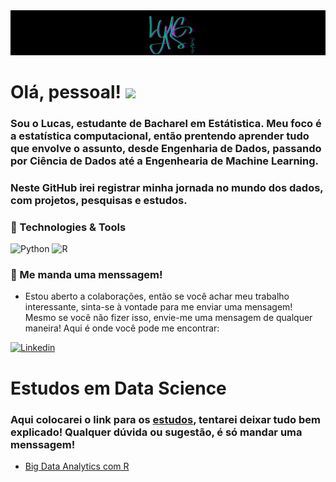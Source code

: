 <img  src="https://github.com/pcastr/pcastr/blob/main/assets/PCASTR.png" />
<!-- Actual text -->


# Olá, pessoal! <img src="https://raw.githubusercontent.com/MartinHeinz/MartinHeinz/master/wave.gif" width="30px">
###  Sou o Lucas, estudante de Bacharel em Estátistica. Meu foco é a estatística computacional, então prentendo aprender tudo que envolve o assunto, desde Engenharia de Dados, passando por Ciência de Dados até a Engenhearia de Machine Learning. 

### Neste GitHub irei registrar minha jornada no mundo dos dados, com projetos, pesquisas e estudos.

### 🔧 Technologies & Tools
<p>
<img alt='Python' src="https://img.shields.io/badge/Python-3776AB?logo=python&logoColor=white&style=for-the-badge" />
<img alt='R' src="https://img.shields.io/badge/Project-276DC3?logo=r&logoColor=white&style=for-the-badge" />

<p>
  
### 💬 Me manda uma menssagem!

- Estou aberto a colaborações, então se você achar meu trabalho interessante, sinta-se à vontade para me enviar uma mensagem! Mesmo se você não fizer isso, envie-me uma mensagem de qualquer maneira! Aqui é onde você pode me encontrar:

<p>
  <a href="https://www.linkedin.com/in/pcastr/">
    <img alt="Linkedin" src="https://img.shields.io/badge/linkedin-0077B5?logo=linkedin&logoColor=white&style=for-the-badge" /></a>
</p>

# Estudos em Data Science
### Aqui colocarei o link para os <a href="https://github.com/pcastr/Estudos-de-Data-Science">estudos</a>, tentarei deixar tudo bem explicado! Qualquer dúvida ou sugestão, é só mandar uma menssagem!

* <a href="https://github.com/pcastr/Estudos-de-Data-Science/tree/main/R">Big Data Analytics com R</a>
